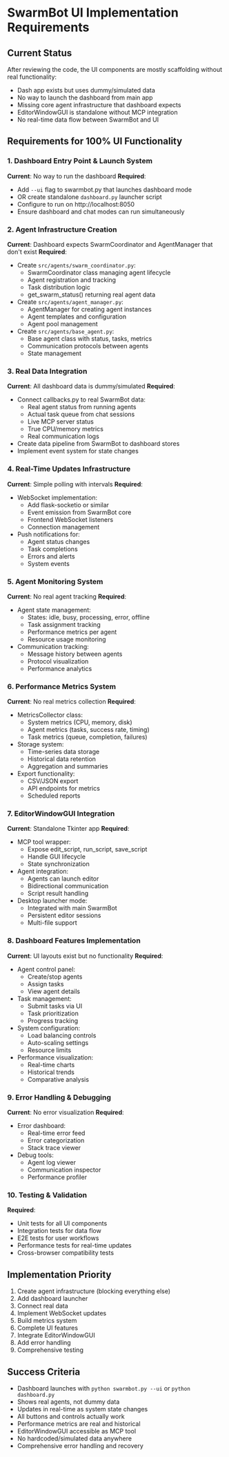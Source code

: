 # SwarmBot UI Implementation Requirements

## Current Status
After reviewing the code, the UI components are mostly scaffolding without real functionality:
- Dash app exists but uses dummy/simulated data
- No way to launch the dashboard from main app
- Missing core agent infrastructure that dashboard expects
- EditorWindowGUI is standalone without MCP integration
- No real-time data flow between SwarmBot and UI

## Requirements for 100% UI Functionality

### 1. Dashboard Entry Point & Launch System
**Current**: No way to run the dashboard
**Required**:
- Add `--ui` flag to swarmbot.py that launches dashboard mode
- OR create standalone `dashboard.py` launcher script
- Configure to run on http://localhost:8050
- Ensure dashboard and chat modes can run simultaneously

### 2. Agent Infrastructure Creation
**Current**: Dashboard expects SwarmCoordinator and AgentManager that don't exist
**Required**:
- Create `src/agents/swarm_coordinator.py`:
  - SwarmCoordinator class managing agent lifecycle
  - Agent registration and tracking
  - Task distribution logic
  - get_swarm_status() returning real agent data
- Create `src/agents/agent_manager.py`:
  - AgentManager for creating agent instances
  - Agent templates and configuration
  - Agent pool management
- Create `src/agents/base_agent.py`:
  - Base agent class with status, tasks, metrics
  - Communication protocols between agents
  - State management

### 3. Real Data Integration
**Current**: All dashboard data is dummy/simulated
**Required**:
- Connect callbacks.py to real SwarmBot data:
  - Real agent status from running agents
  - Actual task queue from chat sessions
  - Live MCP server status
  - True CPU/memory metrics
  - Real communication logs
- Create data pipeline from SwarmBot to dashboard stores
- Implement event system for state changes

### 4. Real-Time Updates Infrastructure
**Current**: Simple polling with intervals
**Required**:
- WebSocket implementation:
  - Add flask-socketio or similar
  - Event emission from SwarmBot core
  - Frontend WebSocket listeners
  - Connection management
- Push notifications for:
  - Agent status changes
  - Task completions
  - Errors and alerts
  - System events

### 5. Agent Monitoring System
**Current**: No real agent tracking
**Required**:
- Agent state management:
  - States: idle, busy, processing, error, offline
  - Task assignment tracking
  - Performance metrics per agent
  - Resource usage monitoring
- Communication tracking:
  - Message history between agents
  - Protocol visualization
  - Performance analytics

### 6. Performance Metrics System
**Current**: No real metrics collection
**Required**:
- MetricsCollector class:
  - System metrics (CPU, memory, disk)
  - Agent metrics (tasks, success rate, timing)
  - Task metrics (queue, completion, failures)
- Storage system:
  - Time-series data storage
  - Historical data retention
  - Aggregation and summaries
- Export functionality:
  - CSV/JSON export
  - API endpoints for metrics
  - Scheduled reports

### 7. EditorWindowGUI Integration
**Current**: Standalone Tkinter app
**Required**:
- MCP tool wrapper:
  - Expose edit_script, run_script, save_script
  - Handle GUI lifecycle
  - State synchronization
- Agent integration:
  - Agents can launch editor
  - Bidirectional communication
  - Script result handling
- Desktop launcher mode:
  - Integrated with main SwarmBot
  - Persistent editor sessions
  - Multi-file support

### 8. Dashboard Features Implementation
**Current**: UI layouts exist but no functionality
**Required**:
- Agent control panel:
  - Create/stop agents
  - Assign tasks
  - View agent details
- Task management:
  - Submit tasks via UI
  - Task prioritization
  - Progress tracking
- System configuration:
  - Load balancing controls
  - Auto-scaling settings
  - Resource limits
- Performance visualization:
  - Real-time charts
  - Historical trends
  - Comparative analysis

### 9. Error Handling & Debugging
**Current**: No error visualization
**Required**:
- Error dashboard:
  - Real-time error feed
  - Error categorization
  - Stack trace viewer
- Debug tools:
  - Agent log viewer
  - Communication inspector
  - Performance profiler

### 10. Testing & Validation
**Required**:
- Unit tests for all UI components
- Integration tests for data flow
- E2E tests for user workflows
- Performance tests for real-time updates
- Cross-browser compatibility tests

## Implementation Priority
1. Create agent infrastructure (blocking everything else)
2. Add dashboard launcher
3. Connect real data
4. Implement WebSocket updates
5. Build metrics system
6. Complete UI features
7. Integrate EditorWindowGUI
8. Add error handling
9. Comprehensive testing

## Success Criteria
- Dashboard launches with `python swarmbot.py --ui` or `python dashboard.py`
- Shows real agents, not dummy data
- Updates in real-time as system state changes
- All buttons and controls actually work
- Performance metrics are real and historical
- EditorWindowGUI accessible as MCP tool
- No hardcoded/simulated data anywhere
- Comprehensive error handling and recovery
